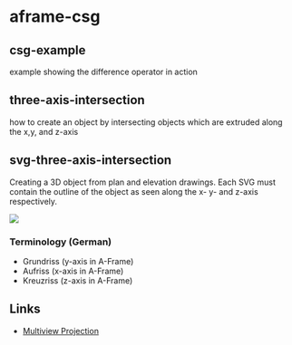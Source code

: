 # aframe-csg

## csg-example

example showing the difference operator in action

## three-axis-intersection

how to create an object by intersecting objects which are extruded along the x,y, and z-axis

## svg-three-axis-intersection

Creating a 3D object from plan and elevation drawings.
Each SVG must contain the outline of the object as seen along the x- y- and z-axis respectively.

![](https://upload.wikimedia.org/wikipedia/commons/thumb/d/d5/Third_angle_projecting.svg/500px-Third_angle_projecting.svg.png)

### Terminology (German)
- Grundriss (y-axis in A-Frame)
- Aufriss (x-axis in A-Frame)
- Kreuzriss (z-axis in A-Frame)

## Links

- [Multiview Projection](https://en.wikipedia.org/wiki/Multiview_projection)



